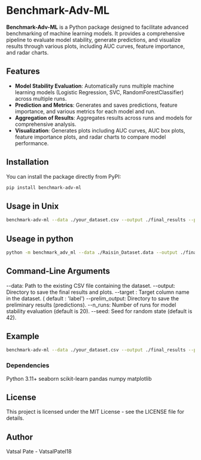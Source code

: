 # Benchmark-Adv-ML

**Benchmark-Adv-ML** is a Python package designed to facilitate advanced benchmarking of machine learning models. It provides a comprehensive pipeline to evaluate model stability, generate predictions, and visualize results through various plots, including AUC curves, feature importance, and radar charts.

## Features

- **Model Stability Evaluation**: Automatically runs multiple machine learning models (Logistic Regression, SVC, RandomForestClassifier) across multiple runs.
- **Prediction and Metrics**: Generates and saves predictions, feature importance, and various metrics for each model and run.
- **Aggregation of Results**: Aggregates results across runs and models for comprehensive analysis.
- **Visualization**: Generates plots including AUC curves, AUC box plots, feature importance plots, and radar charts to compare model performance.

## Installation

You can install the package directly from PyPI:

```bash
pip install benchmark-adv-ml
```

## Usage in Unix

```bash
benchmark-adv-ml --data ./your_dataset.csv --output ./final_results --prelim_output ./prelim_results --n_runs 10 --seed 42
```

## Useage in python 

```bash
python -m benchmark_adv_ml --data ./Raisin_Dataset.data --output ./final_results --prelim_output ./prelim_results --n_runs 10 --seed 42
```

## Command-Line Arguments

--data: Path to the existing CSV file containing the dataset.
--output: Directory to save the final results and plots.
--target : Target column name in the dataset. ( default : 'label')
--prelim_output: Directory to save the preliminary results (predictions).
--n_runs: Number of runs for model stability evaluation (default is 20).
--seed: Seed for random state (default is 42).


## Example 

```bash
benchmark-adv-ml --data ./your_dataset.csv --output ./final_results --prelim_output ./prelim_results --n_runs 10 --seed 42
```

### Dependencies 
Python 3.11+
seaborn
scikit-learn
pandas
numpy
matplotlib

## License

This project is licensed under the MIT License - see the LICENSE file for details.

## Author 
Vatsal Pate - VatsalPatel18


